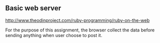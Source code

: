 ## Basic web server

http://www.theodinproject.com/ruby-programming/ruby-on-the-web

For the purpose of this assignment, the browser collect the data before sending anything when user choose to post it.